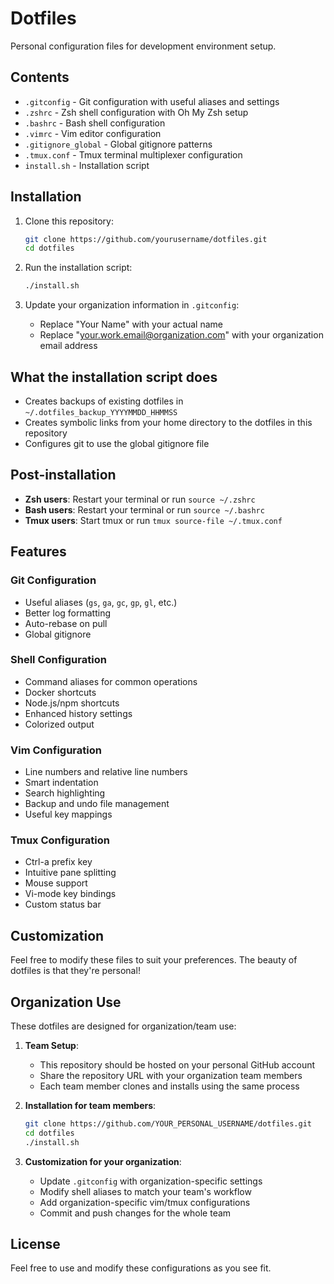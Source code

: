 # Dotfiles

Personal configuration files for development environment setup.

## Contents

- `.gitconfig` - Git configuration with useful aliases and settings
- `.zshrc` - Zsh shell configuration with Oh My Zsh setup
- `.bashrc` - Bash shell configuration
- `.vimrc` - Vim editor configuration
- `.gitignore_global` - Global gitignore patterns
- `.tmux.conf` - Tmux terminal multiplexer configuration
- `install.sh` - Installation script

## Installation

1. Clone this repository:
   ```bash
   git clone https://github.com/yourusername/dotfiles.git
   cd dotfiles
   ```

2. Run the installation script:
   ```bash
   ./install.sh
   ```

3. Update your organization information in `.gitconfig`:
   - Replace "Your Name" with your actual name
   - Replace "your.work.email@organization.com" with your organization email address

## What the installation script does

- Creates backups of existing dotfiles in `~/.dotfiles_backup_YYYYMMDD_HHMMSS`
- Creates symbolic links from your home directory to the dotfiles in this repository
- Configures git to use the global gitignore file

## Post-installation

- **Zsh users**: Restart your terminal or run `source ~/.zshrc`
- **Bash users**: Restart your terminal or run `source ~/.bashrc`
- **Tmux users**: Start tmux or run `tmux source-file ~/.tmux.conf`

## Features

### Git Configuration
- Useful aliases (`gs`, `ga`, `gc`, `gp`, `gl`, etc.)
- Better log formatting
- Auto-rebase on pull
- Global gitignore

### Shell Configuration
- Command aliases for common operations
- Docker shortcuts
- Node.js/npm shortcuts
- Enhanced history settings
- Colorized output

### Vim Configuration
- Line numbers and relative line numbers
- Smart indentation
- Search highlighting
- Backup and undo file management
- Useful key mappings

### Tmux Configuration
- Ctrl-a prefix key
- Intuitive pane splitting
- Mouse support
- Vi-mode key bindings
- Custom status bar

## Customization

Feel free to modify these files to suit your preferences. The beauty of dotfiles is that they're personal!

## Organization Use

These dotfiles are designed for organization/team use:

1. **Team Setup**:
   - This repository should be hosted on your personal GitHub account
   - Share the repository URL with your organization team members
   - Each team member clones and installs using the same process

2. **Installation for team members**:
   ```bash
   git clone https://github.com/YOUR_PERSONAL_USERNAME/dotfiles.git
   cd dotfiles
   ./install.sh
   ```

3. **Customization for your organization**:
   - Update `.gitconfig` with organization-specific settings
   - Modify shell aliases to match your team's workflow
   - Add organization-specific vim/tmux configurations
   - Commit and push changes for the whole team

## License

Feel free to use and modify these configurations as you see fit.
